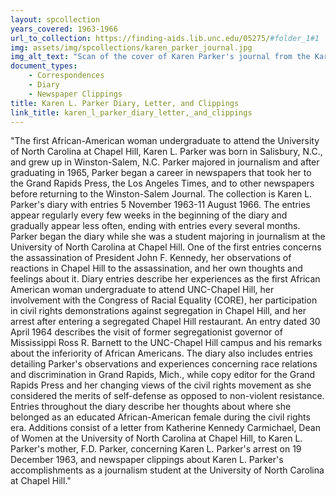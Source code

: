 ```yaml
---
layout: spcollection
years_covered: 1963-1966
url_to_collection: https://finding-aids.lib.unc.edu/05275/#folder_1#1
img: assets/img/spcollections/karen_parker_journal.jpg
img_alt_text: "Scan of the cover of Karen Parker's journal from the Karen Parker Journal collection"
document_types: 
    - Correspondences
    - Diary
    - Newspaper Clippings
title: Karen L. Parker Diary, Letter, and Clippings
link_title: karen_l_parker_diary_letter,_and_clippings
---
```

"The first African-American woman undergraduate to attend the University of North Carolina at Chapel Hill, Karen L. Parker was born in Salisbury, N.C., and grew up in Winston-Salem, N.C. Parker majored in journalism and after graduating in 1965, Parker began a career in newspapers that took her to the Grand Rapids Press, the Los Angeles Times, and to other newspapers before returning to the Winston-Salem Journal. The collection is Karen L. Parker's diary with entries 5 November 1963-11 August 1966. The entries appear regularly every few weeks in the beginning of the diary and gradually appear less often, ending with entries every several months. Parker began the diary while she was a student majoring in journalism at the University of North Carolina at Chapel Hill. One of the first entries concerns the assassination of President John F. Kennedy, her observations of reactions in Chapel Hill to the assassination, and her own thoughts and feelings about it. Diary entries describe her experiences as the first African American woman undergraduate to attend UNC-Chapel Hill, her involvement with the Congress of Racial Equality (CORE), her participation in civil rights demonstrations against segregation in Chapel Hill, and her arrest after entering a segregated Chapel Hill restaurant. An entry dated 30 April 1964 describes the visit of former segregationist governor of Mississippi Ross R. Barnett to the UNC-Chapel Hill campus and his remarks about the inferiority of African Americans. The diary also includes entries detailing Parker's observations and experiences concerning race relations and discrimination in Grand Rapids, Mich., while copy editor for the Grand Rapids Press and her changing views of the civil rights movement as she considered the merits of self-defense as opposed to non-violent resistance. Entries throughout the diary describe her thoughts about where she belonged as an educated African-American female during the civil rights era. Additions consist of a letter from Katherine Kennedy Carmichael, Dean of Women at the University of North Carolina at Chapel Hill, to Karen L. Parker's mother, F.D. Parker, concerning Karen L. Parker's arrest on 19 December 1963, and newspaper clippings about Karen L. Parker's accomplishments as a journalism student at the University of North Carolina at Chapel Hill."